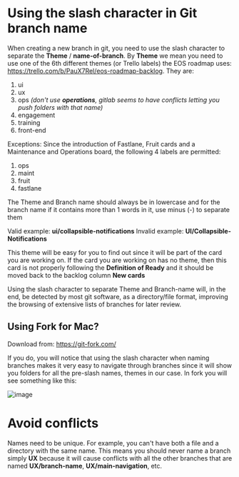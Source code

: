 # Using the slash character in Git branch name

When creating a new branch in git, you need to use the slash character to separate the **Theme** / **name-of-branch**.
By **Theme** we mean you need to use one of the 6th different themes (or Trello labels) the EOS roadmap uses: https://trello.com/b/PauX7Rel/eos-roadmap-backlog.
They are:
1. ui
2. ux
3. ops *(don't use **operations**, gitlab seems to have conflicts letting you push folders with that name)*
4. engagement
5. training
6. front-end

Exceptions: Since the introduction of Fastlane, Fruit cards and a Maintenance and Operations board, the following 4 labels are permitted: 

1. ops
2. maint
3. fruit
4. fastlane

The Theme and Branch name should always be in lowercase and for the branch name if it contains more than 1 words in it, use minus (-) to separate them

Valid example: **ui/collapsible-notifications**
Invalid example: **UI/Collapsible-Notifications**

This theme will be easy for you to find out since it will be part of the card you are working on. If the card you are working on has no theme, then this card is not properly following the **Definition of Ready** and it should be moved back to the backlog column **New cards**

Using the slash character to separate Theme and Branch-name will, in the end, be detected by most git software, as a directory/file format, improving the browsing of extensive lists of branches for later review.

## Using Fork for Mac?

Download from: https://git-fork.com/

If you do, you will notice that using the slash character when naming branches makes it very easy to navigate through branches since it will show you folders for all the pre-slash names, themes in our case. In fork you will see something like this:

![image](/uploads/400f5b5bd2168c776a69f245f2b05caa/image.png)

# Avoid conflicts

Names need to be unique. For example, you can't have both a file and a directory with the same name. This means you should never name a branch simply **UX** because it will cause conflicts with all the other branches that are named **UX/branch-name**, **UX/main-navigation**, etc.